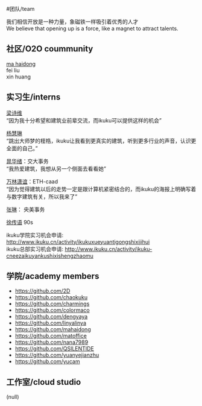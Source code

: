 #团队/team   

我们相信开放是一种力量，象磁铁一样吸引着优秀的人才   
We believe that opening up is a force, like a magnet to attract talents.  

社区/O2O coummunity
------
[ma haidong](http://www.ikuku.cn/name/7673)   
fei liu  
xin huang  


实习生/interns
--------

[梁诗维](http://www.ikuku.cn/name/9703)  
“因为我十分希望和建筑业前辈交流，而ikuku可以提供这样的机会”  

[杨慧琳](http://www.ikuku.cn/name/9675)   
“跳出大师梦的桎梏，ikuku让我看到更真实的建筑，听到更多行业的声音，认识更全面的自己。”  

[晁华绪](http://www.ikuku.cn/name/9551)：交大事务  
“我热爱建筑，我想从另一个侧面去看看她”  

[万林潇谊](http://www.ikuku.cn/name/9549)：ETH-caad    
“因为觉得建筑以后的走势一定是跟计算机紧密结合的，而ikuku的海报上明确写着与数字建筑有关，所以我来了”   



[张琳](http://www.ikuku.cn/name/9555)： 央美事务  


[徐传语](https://github.com/colormaco) 90s  

ikuku学院实习机会申请: http://www.ikuku.cn/activity/ikukuxueyuantigongshixijihui  
ikuku总部实习机会申请: http://www.ikuku.cn/activity/ikuku-cneezaikuyankushixishengzhaomu  



学院/academy members
--------

* https://github.com/2D
* https://github.com/chaokuku  
* https://github.com/charmings  
* https://github.com/colormaco  
* https://github.com/dengyaya   
* https://github.com/linyalinya  
* https://github.com/mahaidong  
* https://github.com/matoffice  
* https://github.com/nana7989  
* https://github.com/QSILENTIDE  
* https://github.com/yuanyejianzhu  
* https://github.com/yucam  

工作室/cloud studio
-----
(null)  
